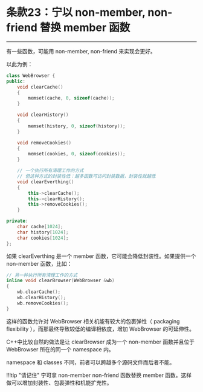 # 条款23：宁以 non-member, non-friend 替换 member 函数

---

有一些函数，可能用 non-member, non-friend 来实现会更好。

以此为例：

```c++
class WebBrowser {
public:
	void clearCache()
	{
		memset(cache, 0, sizeof(cache));
	}

	void clearHistory()
	{
		memset(history, 0, sizeof(history));
	}

	void removeCookies()
	{
		memset(cookies, 0, sizeof(cookies));
	}

	// 一个执行所有清理工作的方式
	// 但这种方式的封装性低：越多函数可访问封装数据，封装性就越低
	void clearEverthing()
	{
		this->clearCache();
		this->clearHistory();
		this->removeCookies();
	}

private:
	char cache[1024];
	char history[1024];
	char cookies[1024];
};
```

如果 clearEverthing 是一个 member 函数，它可能会降低封装性。如果提供一个 non-member 函数，比如：

```c++
// 另一种执行所有清理工作的方式
inline void clearBrowser(WebBrowser &wb)
{
	wb.clearCache();
	wb.clearHistory();
	wb.removeCookies();
}
```

这样的函数允许对 WebBrowser 相关机能有较大的包裹弹性（ packaging flexibility ），而那最终导致较低的编译相依度，增加 WebBrowser 的可延伸性。 

C++中比较自然的做法是让 clearBrowser 成为一个 non-member 函数并且位于 WebBrowser 所在的同一个 namespace 内。

namespace 和 classes 不同，前者可以跨越多个源码文件而后者不能。

!!!tip "请记住"
	宁可拿 non-member non-friend 函数替换 member 函数。这样做可以增加封装性、包裹弹性和机能扩充性。